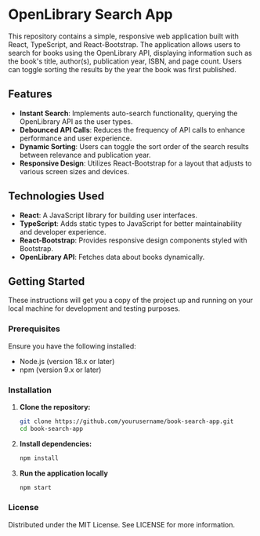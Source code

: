 # OpenLibrary Search App

This repository contains a simple, responsive web application built with React, TypeScript, and React-Bootstrap. The application allows users to search for books using the OpenLibrary API, displaying information such as the book's title, author(s), publication year, ISBN, and page count. Users can toggle sorting the results by the year the book was first published.

## Features

- **Instant Search**: Implements auto-search functionality, querying the OpenLibrary API as the user types.
- **Debounced API Calls**: Reduces the frequency of API calls to enhance performance and user experience.
- **Dynamic Sorting**: Users can toggle the sort order of the search results between relevance and publication year.
- **Responsive Design**: Utilizes React-Bootstrap for a layout that adjusts to various screen sizes and devices.

## Technologies Used

- **React**: A JavaScript library for building user interfaces.
- **TypeScript**: Adds static types to JavaScript for better maintainability and developer experience.
- **React-Bootstrap**: Provides responsive design components styled with Bootstrap.
- **OpenLibrary API**: Fetches data about books dynamically.

## Getting Started

These instructions will get you a copy of the project up and running on your local machine for development and testing purposes.

### Prerequisites

Ensure you have the following installed:
- Node.js (version 18.x or later)
- npm (version 9.x or later)

### Installation

1. **Clone the repository:**
   ```bash
   git clone https://github.com/yourusername/book-search-app.git
   cd book-search-app
   ```

2. **Install dependencies:**
   ```bash
   npm install
   ```
3. **Run the application locally**
   ```bash
   npm start
   ```
### License

Distributed under the MIT License. See LICENSE for more information.
